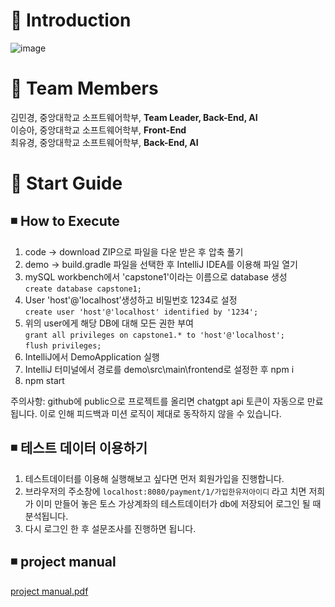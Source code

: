 # 📌 Introduction
![image](https://github.com/choiyukyung/Capstone1_class7_team4/assets/80468377/2e955cea-7fb9-40b4-b24f-3cd909a6b449)

# 📌 Team Members
김민경, 중앙대학교 소프트웨어학부, **Team Leader, Back-End, AI** </br>
이승아, 중앙대학교 소프트웨어학부, **Front-End** </br>
최유경, 중앙대학교 소프트웨어학부, **Back-End, AI** </br>

# 📌 Start Guide

## ◾ How to Execute
1. code -> download ZIP으로 파일을 다운 받은 후 압축 풀기
2. demo -> build.gradle 파일을 선택한 후 IntelliJ IDEA를 이용해 파일 열기
3. mySQL workbench에서 'capstone1'이라는 이름으로 database 생성  
	```create database capstone1; ```
4. User 'host'@'localhost’생성하고 비밀번호 1234로 설정  
	```create user 'host'@'localhost' identified by '1234';```
5. 위의 user에게 해당 DB에 대해 모든 권한 부여  
	```grant all privileges on capstone1.* to 'host'@'localhost';```  
	```flush privileges;```
6. IntelliJ에서 DemoApplication 실행
7. IntelliJ 터미널에서 경로를 demo\src\main\frontend로 설정한 후 npm i
8. npm start  

주의사항: github에 public으로 프로젝트를 올리면 chatgpt api 토큰이 자동으로 만료됩니다. 이로 인해 피드백과 미션 로직이 제대로 동작하지 않을 수 있습니다.

## ◾ 테스트 데이터 이용하기
1. 테스트데이터를 이용해 실행해보고 싶다면 먼저 회원가입을 진행합니다.
2. 브라우저의 주소창에 ```localhost:8080/payment/1/가입한유저아이디``` 라고 치면 저희가 이미 만들어 놓은 토스 가상계좌의 테스트데이터가 db에 저장되어 로그인 될 때 분석됩니다.
3. 다시 로그인 한 후 설문조사를 진행하면 됩니다.

## ◾ project manual
[project manual.pdf](https://github.com/choiyukyung/Capstone1_class7_team4/files/13743405/project.manual.pdf)
